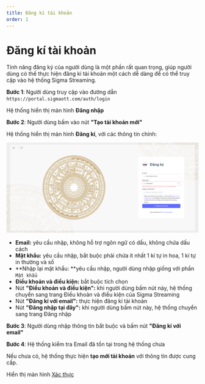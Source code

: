 ```yaml
---
title: Đăng kí tài khoản
order: 1
---
```


# Đăng kí tài khoản

Tính năng đăng ký của người dùng là một phần rất quan trọng, giúp người dùng có thế thực hiện đăng kí tài khoản một cách dễ dàng để có thể truy cập vào hệ thống Sigma Streaming.

**Bước 1**: Người dùng truy cập vào đường dẫn `https://portal.sigmaott.com/auth/login`

Hệ thống hiển thị màn hình **Đăng nhập** 

**Bước 2**: Người dùng bấm vào nút **"Tạo tài khoản mới"**

Hệ thống hiển thị màn hình **Đăng kí**, với các thông tin chính: 

![](../images/../../../images/sign-up-1.png)

- **Email:** yêu cầu nhập, không hỗ trợ ngôn ngữ có dấu, không chứa dấu cách
- **Mật khẩu:** yêu cầu nhập, bắt buộc phải chứa ít nhất 1 kí tự in hoa, 1 kí tự in thường và số
- **Nhập lại mật khẩu: **yêu cầu nhập, người dùng nhập giống với phần `Mật khẩu`
- **Điều khoản và điều kiện:** bắt buộc tích chọn
- Nút **"Điều khoản và điều kiện":** khi người dùng bấm nút này, hệ thống chuyển sang trang Điều khoản và điều kiện của Sigma Streaming
- Nút **"Đăng kí với email":** thực hiện đăng kí tài khoản
- Nút **"Đăng nhập tại đây":** khi người dùng bấm nút này, hệ thống chuyển sang trang Đăng nhập

**Bước 3**: Người dùng nhập thông tin bắt buộc và bấm nút **"Đăng kí với email"**

**Bước 4**: Hệ thống kiểm tra Email đã tồn tại trong hệ thống chưa

Nếu chưa có, hệ thống thực hiện **tạo mới tài khoản** với thông tin được cung cấp.

Hiển thị màn hình [Xác thực](b-verification.md) 